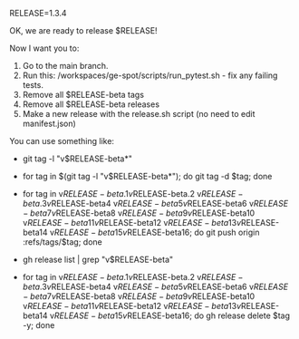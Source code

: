 RELEASE=1.3.4

OK, we are ready to release $RELEASE!

Now I want you to:

1. Go to the main branch.
2. Run this: /workspaces/ge-spot/scripts/run_pytest.sh - fix any failing tests.
3. Remove all $RELEASE-beta tags
4. Remove all $RELEASE-beta releases
5. Make a new release with the release.sh script (no need to edit manifest.json)

You can use something like:
- git tag -l "v$RELEASE-beta*"

- for tag in $(git tag -l "v$RELEASE-beta*"); do git tag -d $tag; done

- for tag in v$RELEASE-beta.1 v$RELEASE-beta.2 v$RELEASE-beta.3 v$RELEASE-beta4 v$RELEASE-beta5 v$RELEASE-beta6 v$RELEASE-beta7 v$RELEASE-beta8 v$RELEASE-beta9 v$RELEASE-beta10 v$RELEASE-beta11 v$RELEASE-beta12 v$RELEASE-beta13 v$RELEASE-beta14 v$RELEASE-beta15 v$RELEASE-beta16; do git push origin :refs/tags/$tag; done

- gh release list | grep "v$RELEASE-beta"

- for tag in v$RELEASE-beta.1 v$RELEASE-beta.2 v$RELEASE-beta.3 v$RELEASE-beta4 v$RELEASE-beta5 v$RELEASE-beta6 v$RELEASE-beta7 v$RELEASE-beta8 v$RELEASE-beta9 v$RELEASE-beta10 v$RELEASE-beta11 v$RELEASE-beta12 v$RELEASE-beta13 v$RELEASE-beta14 v$RELEASE-beta15 v$RELEASE-beta16; do gh release delete $tag -y; done